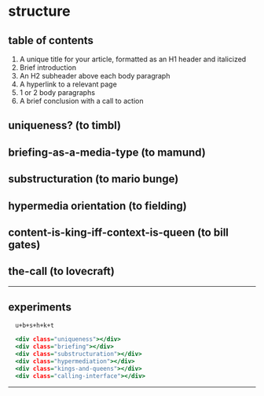 # structure

## table of contents

1. A unique title for your article, formatted as an H1 header and italicized
2. Brief introduction
3. An H2 subheader above each body paragraph
4. A hyperlink to a relevant page
5. 1 or 2 body paragraphs
6. A brief conclusion with a call to action 

## uniqueness? (to timbl)
## briefing-as-a-media-type (to mamund)
## substructuration (to mario bunge)
## hypermedia orientation (to fielding)
## content-is-king-iff-context-is-queen (to bill gates)
## the-call (to lovecraft)

---

## experiments

```tests.emmet.html
  u+b+s+h+k+t

  <div class="uniqueness"></div>
  <div class="briefing"></div>
  <div class="substructuration"></div>
  <div class="hypermediation"></div>
  <div class="kings-and-queens"></div>
  <div class="calling-interface"></div>
```

---
